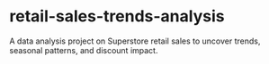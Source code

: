 # retail-sales-trends-analysis
A data analysis project on Superstore retail sales to uncover trends, seasonal patterns, and discount impact.

